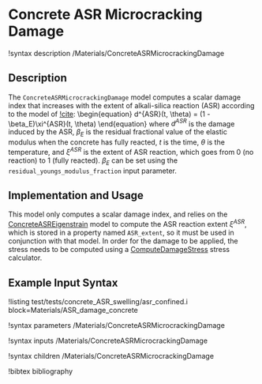 # Concrete ASR Microcracking Damage

!syntax description /Materials/ConcreteASRMicrocrackingDamage

## Description

The `ConcreteASRMicrocrackingDamage` model computes a scalar damage index that increases with the extent of alkali-silica reaction (ASR) according to the model of [!cite](saouma_constitutive_2006):
\begin{equation}
d^{ASR}(t, \theta) = (1 - \beta_E)\xi^{ASR}(t, \theta)
\end{equation}
where $d^{ASR}$ is the damage induced by the ASR, $\beta_E$ is the residual fractional value of the elastic modulus when the concrete has fully reacted, $t$ is the time, $\theta$ is the temperature, and $\xi^{ASR}$ is the extent of ASR reaction, which goes from 0 (no reaction) to 1 (fully reacted).  $\beta_E$ can be set using the `residual_youngs_modulus_fraction` input parameter.

## Implementation and Usage

This model only computes a scalar damage index, and relies on the [ConcreteASREigenstrain](ConcreteASREigenstrain.md) model to compute the ASR reaction extent $\xi^{ASR}$, which is stored in a property named `ASR_extent`, so it must be used in conjunction with that model.
In order for the damage to be applied, the stress needs to be computed using a [ComputeDamageStress](ComputeDamageStress.md) stress calculator.

## Example Input Syntax

!listing test/tests/concrete_ASR_swelling/asr_confined.i block=Materials/ASR_damage_concrete

!syntax parameters /Materials/ConcreteASRMicrocrackingDamage

!syntax inputs /Materials/ConcreteASRMicrocrackingDamage

!syntax children /Materials/ConcreteASRMicrocrackingDamage

!bibtex bibliography
